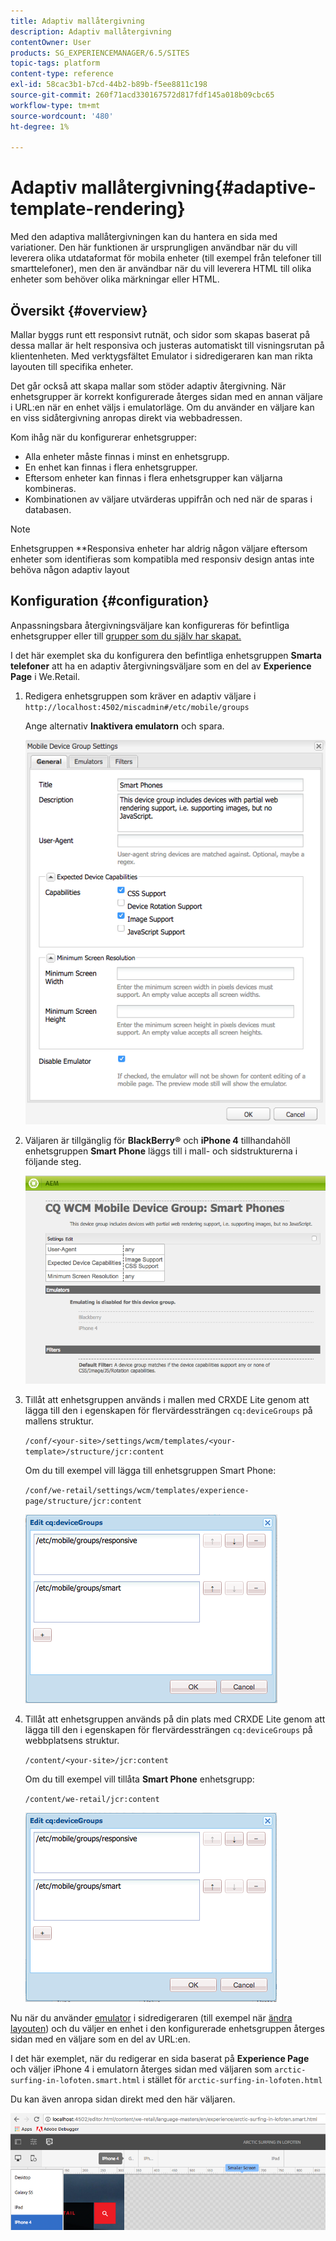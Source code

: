 ```yaml
---
title: Adaptiv mallåtergivning
description: Adaptiv mallåtergivning
contentOwner: User
products: SG_EXPERIENCEMANAGER/6.5/SITES
topic-tags: platform
content-type: reference
exl-id: 58cac3b1-b7cd-44b2-b89b-f5ee8811c198
source-git-commit: 260f71acd330167572d817fdf145a018b09cbc65
workflow-type: tm+mt
source-wordcount: '480'
ht-degree: 1%

---
```


# Adaptiv mallåtergivning{#adaptive-template-rendering}

Med den adaptiva mallåtergivningen kan du hantera en sida med variationer. Den här funktionen är ursprungligen användbar när du vill leverera olika utdataformat för mobila enheter (till exempel från telefoner till smarttelefoner), men den är användbar när du vill leverera HTML till olika enheter som behöver olika märkningar eller HTML.

## Översikt {#overview}

Mallar byggs runt ett responsivt rutnät, och sidor som skapas baserat på dessa mallar är helt responsiva och justeras automatiskt till visningsrutan på klientenheten. Med verktygsfältet Emulator i sidredigeraren kan man rikta layouten till specifika enheter.

Det går också att skapa mallar som stöder adaptiv återgivning. När enhetsgrupper är korrekt konfigurerade återges sidan med en annan väljare i URL:en när en enhet väljs i emulatorläge. Om du använder en väljare kan en viss sidåtergivning anropas direkt via webbadressen.

Kom ihåg när du konfigurerar enhetsgrupper:

* Alla enheter måste finnas i minst en enhetsgrupp.
* En enhet kan finnas i flera enhetsgrupper.
* Eftersom enheter kan finnas i flera enhetsgrupper kan väljarna kombineras.
* Kombinationen av väljare utvärderas uppifrån och ned när de sparas i databasen.

>[!NOTE]
>
>Enhetsgruppen **Responsiva enheter har aldrig någon väljare eftersom enheter som identifieras som kompatibla med responsiv design antas inte behöva någon adaptiv layout

## Konfiguration {#configuration}

Anpassningsbara återgivningsväljare kan konfigureras för befintliga enhetsgrupper eller till [grupper som du själv har skapat.](/help/sites-developing/mobile.md#device-groups)

I det här exemplet ska du konfigurera den befintliga enhetsgruppen **Smarta telefoner** att ha en adaptiv återgivningsväljare som en del av **Experience Page** i We.Retail.

1. Redigera enhetsgruppen som kräver en adaptiv väljare i `http://localhost:4502/miscadmin#/etc/mobile/groups`

   Ange alternativ **Inaktivera emulatorn** och spara.

   ![chlimage_1-157](assets/chlimage_1-157.png)

1. Väljaren är tillgänglig för **BlackBerry®** och **iPhone 4** tillhandahöll enhetsgruppen **Smart Phone** läggs till i mall- och sidstrukturerna i följande steg.

   ![chlimage_1-158](assets/chlimage_1-158.png)

1. Tillåt att enhetsgruppen används i mallen med CRXDE Lite genom att lägga till den i egenskapen för flervärdessträngen `cq:deviceGroups` på mallens struktur.

   `/conf/<your-site>/settings/wcm/templates/<your-template>/structure/jcr:content`

   Om du till exempel vill lägga till enhetsgruppen Smart Phone:

   `/conf/we-retail/settings/wcm/templates/experience-page/structure/jcr:content`

   ![chlimage_1-159](assets/chlimage_1-159.png)

1. Tillåt att enhetsgruppen används på din plats med CRXDE Lite genom att lägga till den i egenskapen för flervärdessträngen `cq:deviceGroups` på webbplatsens struktur.

   `/content/<your-site>/jcr:content`

   Om du till exempel vill tillåta **Smart Phone** enhetsgrupp:

   `/content/we-retail/jcr:content`

   ![chlimage_1-160](assets/chlimage_1-160.png)

Nu när du använder [emulator](/help/sites-authoring/responsive-layout.md#layout-definitions-device-emulation-and-breakpoints) i sidredigeraren (till exempel när [ändra layouten](/help/sites-authoring/responsive-layout.md)) och du väljer en enhet i den konfigurerade enhetsgruppen återges sidan med en väljare som en del av URL:en.

I det här exemplet, när du redigerar en sida baserat på **Experience Page** och väljer iPhone 4 i emulatorn återges sidan med väljaren som `arctic-surfing-in-lofoten.smart.html` i stället för `arctic-surfing-in-lofoten.html`

Du kan även anropa sidan direkt med den här väljaren.

![chlimage_1-161](assets/chlimage_1-161.png)
